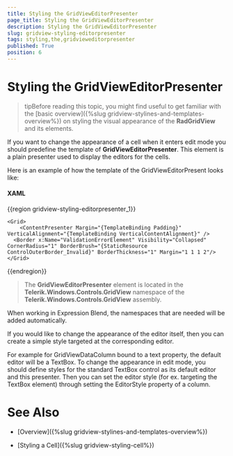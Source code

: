 ```yaml
---
title: Styling the GridViewEditorPresenter
page_title: Styling the GridViewEditorPresenter
description: Styling the GridViewEditorPresenter
slug: gridview-styling-editorpresenter
tags: styling,the,gridvieweditorpresenter
published: True
position: 6
---
```


# Styling the GridViewEditorPresenter

>tipBefore reading this topic, you might find useful to get familiar with the [basic overview]({%slug gridview-stylines-and-templates-overview%}) on styling the visual appearance of the __RadGridView__ and its elements.
        
If you want to change the appearance of a cell when it enters edit mode you should predefine the template of __GridViewEditorPresenter__. This element is a plain presenter used to display the editors for the cells.
        

Here is an example of how the template of the GridViewEditorPresent looks like:
        

#### __XAML__

{{region gridview-styling-editorpresenter_1}}

	<Grid> 
		<ContentPresenter Margin="{TemplateBinding Padding}" VerticalAlignment="{TemplateBinding VerticalContentAlignment}" />
	  <Border x:Name="ValidationErrorElement" Visibility="Collapsed" CornerRadius="1" BorderBrush="{StaticResource ControlOuterBorder_Invalid}" BorderThickness="1" Margin="1 1 1 2"/>
	</Grid>
{{endregion}}

>The __GridViewEditorPresenter__ element is located in the __Telerik.Windows.Controls.GridView__ namespace of the __Telerik.Windows.Controls.GridView__ assembly.
            
When working in Expression Blend, the namespaces that are needed will be added automatically.

If you would like to change the appearance of the editor itself, then you can create a simple style targeted at the corresponding editor.

For example for GridViewDataColumn bound to a text property, the default editor will be a TextBox. To change the appearance in edit mode, you should define styles for the standard TextBox control as its default editor and this presenter. Then you can set the editor style (for ex. targeting the TextBox element) through setting the EditorStyle property of a column.
        
# See Also

 * [Overview]({%slug gridview-stylines-and-templates-overview%})

 * [Styling a Cell]({%slug gridview-styling-cell%})
